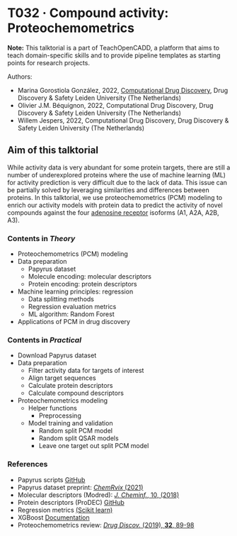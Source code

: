 # T032 · Compound activity: Proteochemometrics

**Note:** This talktorial is a part of TeachOpenCADD, a platform that aims to teach domain-specific skills and to provide pipeline templates as starting points for research projects.

Authors:

- Marina Gorostiola González, 2022, [Computational Drug Discovery](https://www.universiteitleiden.nl/en/science/drug-research/drug-discovery-and-safety/computational-drug-discovery), Drug Discovery & Safety Leiden University (The Netherlands)
- Olivier J.M. Béquignon, 2022, Computational Drug Discovery, Drug Discovery & Safety Leiden University (The Netherlands)
- Willem Jespers, 2022, Computational Drug Discovery, Drug Discovery & Safety Leiden University (The Netherlands)


## Aim of this talktorial

While activity data is very abundant for some protein targets, there are still a number of underexplored proteins where the use of machine learning (ML) for activity prediction is very difficult due to the lack of data. This issue can be partially solved by leveraging similarities and differences between proteins. In this talktorial, we use proteochemometrics (PCM) modeling to enrich our activity models with protein data to predict the activity of novel compounds against the four [adenosine receptor](https://journals.physiology.org/doi/full/10.1152/physrev.00049.2017) isoforms (A1, A2A, A2B, A3).


### Contents in *Theory*
* Proteochemometrics (PCM) modeling
* Data preparation
    * Papyrus dataset
    * Molecule encoding: molecular descriptors
    * Protein encoding: protein descriptors
* Machine learning principles: regression
    * Data splitting methods
    * Regression evaluation metrics
    * ML algorithm: Random Forest
* Applications of PCM in drug discovery


### Contents in *Practical*

* Download Papyrus dataset
* Data preparation
    * Filter activity data for targets of interest
    * Align target sequences
    * Calculate protein descriptors
    * Calculate compound descriptors
* Proteochemometrics modeling
    * Helper functions
        * Preprocessing
    * Model training and validation
        * Random split PCM model
        * Random split QSAR models
        * Leave one target out split PCM model


### References

* Papyrus scripts [GitHub](https://github.com/OlivierBeq/Papyrus-scripts)
* Papyrus dataset preprint: [<i>ChemRvix</i> (2021)](https://chemrxiv.org/engage/chemrxiv/article-details/617aa2467a002162403d71f0)
* Molecular descriptors (Modred): [<i>J. Cheminf.</i>, 10, (2018)](https://jcheminf.biomedcentral.com/articles/10.1186/s13321-018-0258-y)
* Protein descriptors (ProDEC) [GitHub](https://github.com/OlivierBeq/ProDEC)
* Regression metrics [(Scikit learn)](https://scikit-learn.org/stable/modules/model_evaluation.html#regression-metrics)
* XGBoost [Documentation](https://xgboost.readthedocs.io/en/stable/index.html)
* Proteochemometrics review: [<i>Drug Discov.</i> (2019), <b>32</b>, 89-98](https://www.sciencedirect.com/science/article/pii/S1740674920300111?via%3Dihub)


